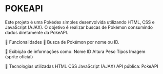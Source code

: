 # POKEAPI
Este projeto é uma Pokédex simples desenvolvida utilizando HTML, CSS e JavaScript (AJAX). O objetivo é realizar buscas de Pokémon consumindo dados diretamente da PokeAPI.

🚀 Funcionalidades
🔎 Busca de Pokémon por nome ou ID.

📄 Exibição de informações como:
Nome
ID
Altura
Peso
Tipos
Imagem (sprite oficial)

🎯 Tecnologias utilizadas
HTML
CSS
JavaScript (AJAX)
API pública: PokeAPI
